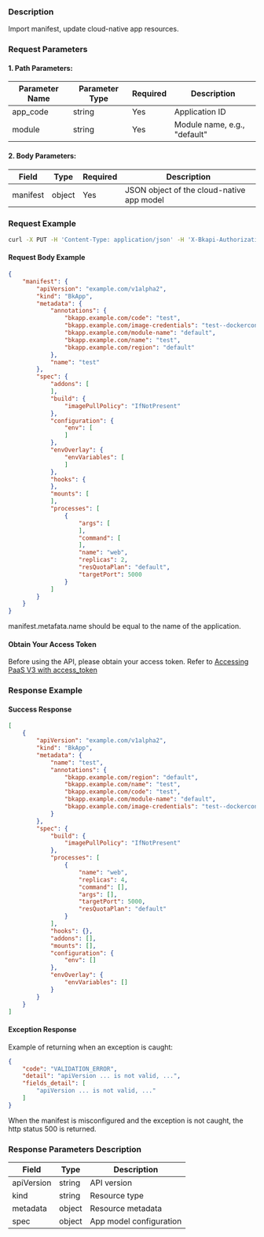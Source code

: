 ### Description
Import manifest, update cloud-native app resources.

### Request Parameters

#### 1. Path Parameters:

| Parameter Name | Parameter Type | Required | Description            |
|----------------|----------------|----------|------------------------|
| app_code       | string         | Yes      | Application ID         |
| module         | string         | Yes      | Module name, e.g., "default" |

#### 2. Body Parameters:

| Field    | Type   | Required | Description                              |
|----------|--------|----------|------------------------------------------|
| manifest | object | Yes      | JSON object of the cloud-native app model |


### Request Example

```bash
curl -X PUT -H 'Content-Type: application/json' -H 'X-Bkapi-Authorization: {"bk_app_code": "bk_apigw_test", "bk_app_secret": "***", "bk_token": "***"}' -d '{ "manifest": { "apiVersion": "example.com/v1alpha2", "kind": "BkApp", "metadata": { "annotations": { "bkapp.example.com/code": "test", "bkapp.example.com/image-credentials": "test--dockerconfigjson", "bkapp.example.com/module-name": "default", "bkapp.example.com/name": "test", "bkapp.example.com/region": "default" }, "name": "test" }, "spec": { "addons": [ ], "build": { "imagePullPolicy": "IfNotPresent" }, "configuration": { "env": [ ] }, "envOverlay": { "envVariables": [ ] }, "hooks": { }, "mounts": [ ], "processes": [ { "args": [ ], "command": [ ], "name": "web", "replicas": 4, "resQuotaPlan": "default", "targetPort": 5000 } ] } } }' --insecure http://bkapi.example.com/api/bkpaas3/prod/bkapps/applications/test/modules/default/bkapp_model/manifests/current/
```
#### Request Body Example
```json
{
    "manifest": {
        "apiVersion": "example.com/v1alpha2",
        "kind": "BkApp",
        "metadata": {
            "annotations": {
                "bkapp.example.com/code": "test",
                "bkapp.example.com/image-credentials": "test--dockerconfigjson",
                "bkapp.example.com/module-name": "default",
                "bkapp.example.com/name": "test",
                "bkapp.example.com/region": "default"
            },
            "name": "test"
        },
        "spec": {
            "addons": [
            ],
            "build": {
                "imagePullPolicy": "IfNotPresent"
            },
            "configuration": {
                "env": [
                ]
            },
            "envOverlay": {
                "envVariables": [
                ]
            },
            "hooks": {
            },
            "mounts": [
            ],
            "processes": [
                {
                    "args": [
                    ],
                    "command": [
                    ],
                    "name": "web",
                    "replicas": 2,
                    "resQuotaPlan": "default",
                    "targetPort": 5000
                }
            ]
        }
    }
}
```
manifest.metafata.name should be equal to the name of the application.

#### Obtain Your Access Token

Before using the API, please obtain your access token. Refer to [Accessing PaaS V3 with access_token](https://bk.tencent.com/docs/markdown/PaaS3.0/topics/paas/access_token)

### Response Example
#### Success Response
```json
[
    {
        "apiVersion": "example.com/v1alpha2",
        "kind": "BkApp",
        "metadata": {
            "name": "test",
            "annotations": {
                "bkapp.example.com/region": "default",
                "bkapp.example.com/name": "test",
                "bkapp.example.com/code": "test",
                "bkapp.example.com/module-name": "default",
                "bkapp.example.com/image-credentials": "test--dockerconfigjson"
            }
        },
        "spec": {
            "build": {
                "imagePullPolicy": "IfNotPresent"
            },
            "processes": [
                {
                    "name": "web",
                    "replicas": 4,
                    "command": [],
                    "args": [],
                    "targetPort": 5000,
                    "resQuotaPlan": "default"
                }
            ],
            "hooks": {},
            "addons": [],
            "mounts": [],
            "configuration": {
                "env": []
            },
            "envOverlay": {
                "envVariables": []
            }
        }
    }
]
```

#### Exception Response
Example of returning when an exception is caught:
```json
{
    "code": "VALIDATION_ERROR",
    "detail": "apiVersion ... is not valid, ...",
    "fields_detail": [
        "apiVersion ... is not valid, ..."
    ]
}
```
When the manifest is misconfigured and the exception is not caught, the http status 500 is returned.


### Response Parameters Description

| Field      | Type   | Description               |
|------------|--------|---------------------------|
| apiVersion | string | API version               |
| kind       | string | Resource type             |
| metadata   | object | Resource metadata         |
| spec       | object | App model configuration   |